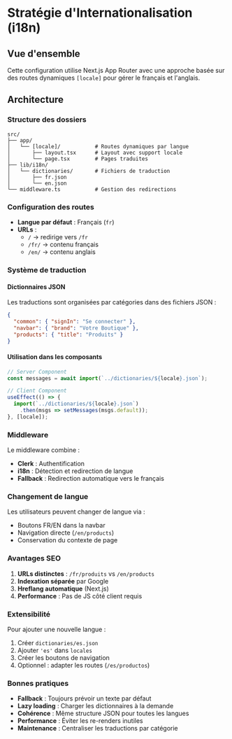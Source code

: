 # Stratégie d'Internationalisation (i18n)

## Vue d'ensemble

Cette configuration utilise Next.js App Router avec une approche basée sur des routes dynamiques `[locale]` pour gérer le français et l'anglais.

## Architecture

### Structure des dossiers
```
src/
├── app/
│   └── [locale]/           # Routes dynamiques par langue
│       ├── layout.tsx      # Layout avec support locale
│       └── page.tsx        # Pages traduites
├── lib/i18n/
│   └── dictionaries/       # Fichiers de traduction
│       ├── fr.json
│       └── en.json
└── middleware.ts           # Gestion des redirections
```

### Configuration des routes

- **Langue par défaut** : Français (`fr`)
- **URLs** : 
  - `/` → redirige vers `/fr`
  - `/fr/` → contenu français
  - `/en/` → contenu anglais

### Système de traduction

#### Dictionnaires JSON
Les traductions sont organisées par catégories dans des fichiers JSON :
```json
{
  "common": { "signIn": "Se connecter" },
  "navbar": { "brand": "Votre Boutique" },
  "products": { "title": "Produits" }
}
```

#### Utilisation dans les composants
```typescript
// Server Component
const messages = await import(`../dictionaries/${locale}.json`);

// Client Component  
useEffect(() => {
  import(`../dictionaries/${locale}.json`)
    .then(msgs => setMessages(msgs.default));
}, [locale]);
```

### Middleware

Le middleware combine :
- **Clerk** : Authentification
- **i18n** : Détection et redirection de langue
- **Fallback** : Redirection automatique vers le français

### Changement de langue

Les utilisateurs peuvent changer de langue via :
- Boutons FR/EN dans la navbar
- Navigation directe (`/en/products`)
- Conservation du contexte de page

### Avantages SEO

1. **URLs distinctes** : `/fr/produits` vs `/en/products`
2. **Indexation séparée** par Google
3. **Hreflang automatique** (Next.js)
4. **Performance** : Pas de JS côté client requis

### Extensibilité

Pour ajouter une nouvelle langue :
1. Créer `dictionaries/es.json`
2. Ajouter `'es'` dans `locales`
3. Créer les boutons de navigation
4. Optionnel : adapter les routes (`/es/productos`)

### Bonnes pratiques

- **Fallback** : Toujours prévoir un texte par défaut
- **Lazy loading** : Charger les dictionnaires à la demande
- **Cohérence** : Même structure JSON pour toutes les langues
- **Performance** : Éviter les re-renders inutiles
- **Maintenance** : Centraliser les traductions par catégorie